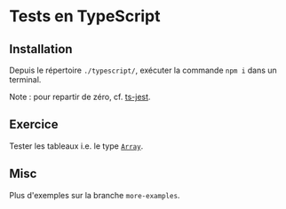 # Tests en TypeScript

## Installation

Depuis le répertoire `./typescript/`, exécuter la commande `npm i` dans un terminal.

Note : pour repartir de zéro, cf. [ts-jest](https://kulshekhar.github.io/ts-jest/).

## Exercice

Tester les tableaux i.e. le type [`Array`](https://developer.mozilla.org/en-US/docs/Web/JavaScript/Reference/Global_Objects/Array).

## Misc

Plus d'exemples sur la branche `more-examples`.
